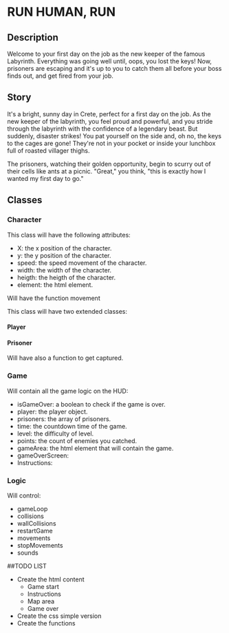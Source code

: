 # RUN HUMAN, RUN 

## Description

Welcome to your first day on the job as the new keeper of the famous Labyrinth. Everything was going well until, oops, you lost the keys! Now, prisoners are escaping and it's up to you to catch them all before your boss finds out, and get fired from your job.


## Story

It's a bright, sunny day in Crete, perfect for a first day on the job. As the new keeper of the labyrinth, you feel proud and powerful, and you stride through the labyrinth with the confidence of a legendary beast. But suddenly, disaster strikes! You pat yourself on the side and, oh no, the keys to the cages are gone! They're not in your pocket or inside your lunchbox full of roasted villager thighs.

The prisoners, watching their golden opportunity, begin to scurry out of their cells like ants at a picnic. "Great," you think, "this is exactly how I wanted my first day to go."


## Classes


### Character

This class will have the following attributes:
- X: the x position of the character.
- y: the y position of the character.
- speed: the speed movement of the character.
- width: the width of the character.
- heigth: the heigth of the character.
- element: the html element.

Will have the function movement

This class will have two extended classes:

#### Player

#### Prisoner
Will have also a function to get captured.


### Game

Will contain all the game logic on the HUD:
- isGameOver: a boolean to check if the game is over.
- player: the player object.
- prisoners: the array of prisoners.
- time: the countdown time of the game.
- level: the difficulty of level.
- points: the count of enemies you catched.
- gameArea: the html element that will contain the game.
- gameOverScreen:
- Instructions:


### Logic

Will control:
- gameLoop
- collisions
- wallCollisions
- restartGame
- movements
- stopMovements
- sounds


##TODO LIST

- Create the html content
    - Game start
    - Instructions
    - Map area
    - Game over 
- Create the css simple version
- Create the functions